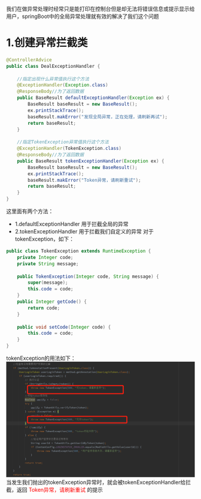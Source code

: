 我们在做异常处理时经常只是能打印在控制台但是却无法将错误信息或提示显示给用户，springBoot中的全局异常处理就有效的解决了我们这个问题
# 1.创建异常拦截类
``` java
@ControllerAdvice
public class DealExceptionHandler {

    //指定出现什么异常值执行这个方法
    @ExceptionHandler(Exception.class)
    @ResponseBody//为了返回数据
    public BaseResult defaultExceptionHandler(Exception ex) {
        BaseResult baseResult = new BaseResult();
        ex.printStackTrace();
        baseResult.makError("发现全局异常，正在处理，请刷新再试");
        return baseResult;
    }

    //指定TokenException异常值执行这个方法
    @ExceptionHandler(TokenException.class)
    @ResponseBody//为了返回数据
    public BaseResult tokenExceptionHandler(Exception ex) {
        BaseResult baseResult = new BaseResult();
        ex.printStackTrace();
        baseResult.makError("Token异常，请刷新重试");
        return baseResult;
    }
}
```
这里面有两个方法：
* 1.defaultExceptionHandler 用于拦截全局的异常
* 2.tokenExceptionHandler 用于拦截我们自定义的异常
对于tokenException，如下：
``` java
public class TokenException extends RuntimeException {
    private Integer code;
    private String message;

    public TokenException(Integer code, String message) {
        super(message);
        this.code = code;
    }
    public Integer getCode() {
        return code;
    }

    public void setCode(Integer code) {
        this.code = code;
    }
}
```
tokenException的用法如下：
![](1.png)
当发生我们抛出的tokenException异常时，就会被tokenExceptionHandler给拦截，返回<font color=#FF0000>  Token异常，请刷新重试 </font>   的提示
